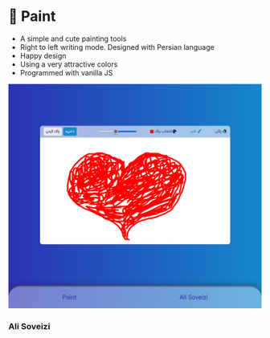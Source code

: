 # 🎨 Paint 

- A simple and cute painting tools
- Right to left writing mode. Designed with Persian language
- Happy design
- Using a very attractive colors
- Programmed with vanilla JS

![alt](rvu/Screenshot%202023-04-04%20at%2013-55-22%20Paint%20App.png)

### Ali Soveizi
